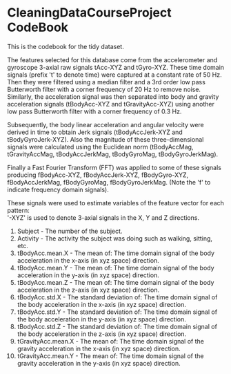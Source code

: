 CleaningDataCourseProject CodeBook
=========================

This is the codebook for the tidy dataset.

The features selected for this database come from the accelerometer and gyroscope 3-axial raw signals tAcc-XYZ and tGyro-XYZ. These time domain signals (prefix 't' to denote time) were captured at a constant rate of 50 Hz. Then they were filtered using a median filter and a 3rd order low pass Butterworth filter with a corner frequency of 20 Hz to remove noise. Similarly, the acceleration signal was then separated into body and gravity acceleration signals (tBodyAcc-XYZ and tGravityAcc-XYZ) using another low pass Butterworth filter with a corner frequency of 0.3 Hz. 

Subsequently, the body linear acceleration and angular velocity were derived in time to obtain Jerk signals (tBodyAccJerk-XYZ and tBodyGyroJerk-XYZ). Also the magnitude of these three-dimensional signals were calculated using the Euclidean norm (tBodyAccMag, tGravityAccMag, tBodyAccJerkMag, tBodyGyroMag, tBodyGyroJerkMag). 

Finally a Fast Fourier Transform (FFT) was applied to some of these signals producing fBodyAcc-XYZ, fBodyAccJerk-XYZ, fBodyGyro-XYZ, fBodyAccJerkMag, fBodyGyroMag, fBodyGyroJerkMag. (Note the 'f' to indicate frequency domain signals). 

These signals were used to estimate variables of the feature vector for each pattern:  
'-XYZ' is used to denote 3-axial signals in the X, Y and Z directions.

<ol>
<li> Subject - The number of the subject.</li>
<li> Activity - The activity the subject was doing such as walking, sitting, etc.</li>
<li> tBodyAcc.mean.X - The mean of: The time domain signal of the body acceleration in the x-axis (in xyz space) direction.</li>
<li> tBodyAcc.mean.Y - The mean of: The time domain signal of the body acceleration in the y-axis (in xyz space) direction.</li>
<li> tBodyAcc.mean.Z - The mean of: The time domain signal of the body acceleration in the z-axis (in xyz space) direction.</li>
<li> tBodyAcc.std.X - The standard deviation of: The time domain signal of the body acceleration in the x-axis (in xyz space) direction. </li>
<li> tBodyAcc.std.Y - The standard deviation of: The time domain signal of the body acceleration in the y-axis (in xyz space) direction.</li>
<li> tBodyAcc.std.Z - The standard deviation of: The time domain signal of the body acceleration in the z-axis (in xyz space) direction.</li>
<li> tGravityAcc.mean.X - The mean of: The time domain signal of the gravity acceleration in the x-axis (in xyz space) direction. </li>
<li> tGravityAcc.mean.Y - The mean of: The time domain signal of the gravity acceleration in the y-axis (in xyz space) direction.</li>
</ol>
